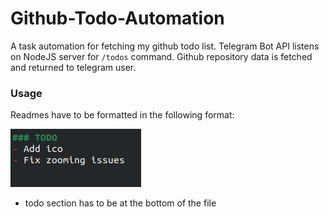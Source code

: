 # Github-Todo-Automation
A task automation for fetching my github todo list. Telegram Bot API listens on NodeJS server for `/todos` command. Github repository data is fetched and returned to telegram user.

### Usage
Readmes have to be formatted in the following format:

![README.md todo list](/Todoexample.png)

- todo section has to be at the bottom of the file
